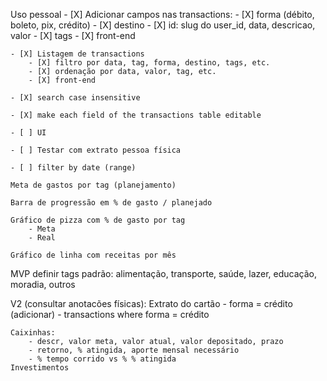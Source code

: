 Uso pessoal
	- [X] Adicionar campos nas transactions:
		- [X] forma (débito, boleto, pix, crédito)
		- [X] destino
		- [X] id: slug do user_id, data, descricao, valor
		- [X] tags
		- [X] front-end

	- [X] Listagem de transactions
		- [X] filtro por data, tag, forma, destino, tags, etc.
		- [X] ordenação por data, valor, tag, etc.
		- [X] front-end

	- [X] search case insensitive
	
	- [X] make each field of the transactions table editable

	- [ ] UI

	- [ ] Testar com extrato pessoa física

	- [ ] filter by date (range)

	Meta de gastos por tag (planejamento)

	Barra de progressão em % de gasto / planejado

	Gráfico de pizza com % de gasto por tag
		- Meta
		- Real

	Gráfico de linha com receitas por mês

MVP
	definir tags padrão: alimentação, transporte, saúde, lazer, educação, moradia, outros

V2 (consultar anotacões físicas):
	Extrato do cartão
	- forma = crédito (adicionar)
	- transactions where forma = crédito

	Caixinhas:
		- descr, valor meta, valor atual, valor depositado, prazo
		- retorno, % atingida, aporte mensal necessário
		- % tempo corrido vs % % atingida
	Investimentos